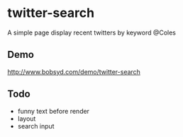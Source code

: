 # twitter-search
A simple page display recent twitters by keyword @Coles

## Demo 
http://www.bobsyd.com/demo/twitter-search

## Todo
* funny text before render
* layout
* search input 
